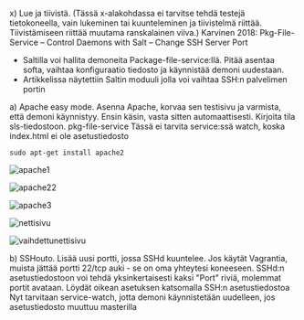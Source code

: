 x) Lue ja tiivistä. (Tässä x-alakohdassa ei tarvitse tehdä testejä tietokoneella, vain lukeminen tai kuunteleminen ja tiivistelmä riittää. Tiivistämiseen riittää muutama ranskalainen viiva.)
Karvinen 2018: Pkg-File-Service – Control Daemons with Salt – Change SSH Server Port
- Saltilla voi hallita demoneita Package-file-service:llä. Pitää asentaa softa, vaihtaa konfiguraatio tiedosto ja käynnistää demoni uudestaan.
- Artikkelissa näytettiin Saltin moduuli jolla voi vaihtaa SSH:n palvelimen portin

  

a) Apache easy mode. Asenna Apache, korvaa sen testisivu ja varmista, että demoni käynnistyy.
Ensin käsin, vasta sitten automaattisesti.
Kirjoita tila sls-tiedostoon.
pkg-file-service
Tässä ei tarvita service:ssä watch, koska index.html ei ole asetustiedosto

    sudo apt-get install apache2


![apache1](https://github.com/user-attachments/assets/396d0c18-d982-44fc-be2e-d8bb1ab38a9f)

![apache22](https://github.com/user-attachments/assets/e8224c95-c858-4594-a261-5f7bd782134d)


![apache3](https://github.com/user-attachments/assets/e25ce90e-0b24-44bf-b968-d9e47826dcfc)

![nettisivu](https://github.com/user-attachments/assets/8a77fb3d-a03b-4239-b483-44d96b0bdc94)


![vaihdettunettisivu](https://github.com/user-attachments/assets/415f1282-0809-4e49-b29f-4ca12446fb9a)

b) SSHouto. Lisää uusi portti, jossa SSHd kuuntelee.
Jos käytät Vagrantia, muista jättää portti 22/tcp auki - se on oma yhteytesi koneeseen. SSHd:n asetustiedostoon voi tehdä yksinkertaisesti kaksi "Port" riviä, molemmat portit avataan.
Löydät oikean asetuksen katsomalla SSH:n asetustiedostoa
Nyt tarvitaan service-watch, jotta demoni käynnistetään uudelleen, jos asetustiedosto muuttuu masterilla
